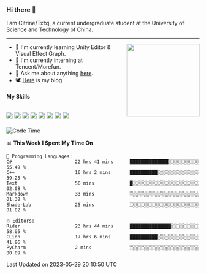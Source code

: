 ### Hi there 👋

I am Citrine/Txtxj, a current undergraduate student at the University of Science and Technology of China.

---

<img align="right" height="190" src="http://github-profile-summary-cards.vercel.app/api/cards/stats?username=txtxj&theme=vue">

- 🌱 I'm currently learning Unity Editor & Visual Effect Graph.
- 🐶 I'm currently interning at Tencent/Morefun.
- 💬 Ask me about anything [here](https://github.com/txtxj/txtxj/issues).
- 🕊️ [Here](https://txtxj.top) is my blog.

#### My Skills

![](https://img.shields.io/badge/C%23-239120?logo=csharp&logoColor=fff)
![](https://img.shields.io/badge/Unity-000000?logo=unity&logoColor=fff)
![](https://img.shields.io/badge/Python-3e74a2?logo=python&logoColor=fff)
![](https://img.shields.io/badge/C++-65318e?logo=cplusplus&logoColor=fff)
![](https://img.shields.io/badge/C-5654a2?logo=c&logoColor=fff)
![](https://img.shields.io/badge/Blender-f5792a?logo=blender&logoColor=fff)
![](https://img.shields.io/badge/MS%20SQL-cc2927?logo=microsoftsqlserver&logoColor=fff)
![](https://img.shields.io/badge/My%20SQL-4479a1?logo=mysql&logoColor=fff)
---

<!--START_SECTION:waka-->
![Code Time](http://img.shields.io/badge/Code%20Time-951%20hrs%205%20mins-blue)

📊 **This Week I Spent My Time On** 

```text
💬 Programming Languages: 
C#                       22 hrs 41 mins      ██████████████░░░░░░░░░░░   55.49 % 
C++                      16 hrs 2 mins       ██████████░░░░░░░░░░░░░░░   39.25 % 
Text                     50 mins             █░░░░░░░░░░░░░░░░░░░░░░░░   02.08 % 
Markdown                 33 mins             ░░░░░░░░░░░░░░░░░░░░░░░░░   01.38 % 
ShaderLab                25 mins             ░░░░░░░░░░░░░░░░░░░░░░░░░   01.02 % 

🔥 Editors: 
Rider                    23 hrs 44 mins      ███████████████░░░░░░░░░░   58.05 % 
CLion                    17 hrs 6 mins       ██████████░░░░░░░░░░░░░░░   41.86 % 
PyCharm                  2 mins              ░░░░░░░░░░░░░░░░░░░░░░░░░   00.09 % 
```


 Last Updated on 2023-05-29 20:10:50 UTC
<!--END_SECTION:waka-->
